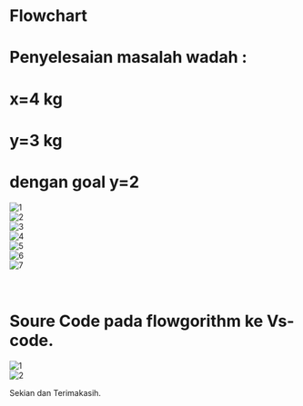 # Flowchart 
# Penyelesaian masalah wadah : <br/>
# x=4 kg <br/>
# y=3 kg <br/>
# dengan goal y=2 <br/>

![1](https://user-images.githubusercontent.com/92990909/139201455-94cdd3c6-1dca-4130-9e65-bbccf543a2a3.jpg)
<br/>
![2](https://user-images.githubusercontent.com/92990909/139201459-72151eb4-68f7-4731-a1c6-e5ed3d5b1a1a.jpg)
<br/>
![3](https://user-images.githubusercontent.com/92990909/139201472-d03a9883-a4b4-46ea-a401-df18fa02d023.jpg)
<br/>
![4](https://user-images.githubusercontent.com/92990909/139201481-105c677b-8ec8-4d2e-8762-6dc829fbb5fd.jpg)
<br/>
![5](https://user-images.githubusercontent.com/92990909/139201486-76f66387-1220-463e-9bcb-ef6e53cce724.jpg)
<br/>
![6](https://user-images.githubusercontent.com/92990909/139201494-5492c00e-1067-44f4-abc4-856e8343659b.jpg)
<br/>
![7](https://user-images.githubusercontent.com/92990909/139201499-d3cb8698-80bb-44e7-80a1-bff706300c1d.jpg)
<br/>
<br/>
<br/>
# Soure Code pada flowgorithm ke Vs- code.

![1](https://user-images.githubusercontent.com/92990909/139203258-02486b12-b7de-4041-b092-6ef30fe6c0aa.jpg)
<br/>
![2](https://user-images.githubusercontent.com/92990909/139203263-3ee25566-3fe8-4118-ac7b-6cd5116a7801.jpg)
<br/>

Sekian dan Terimakasih.
